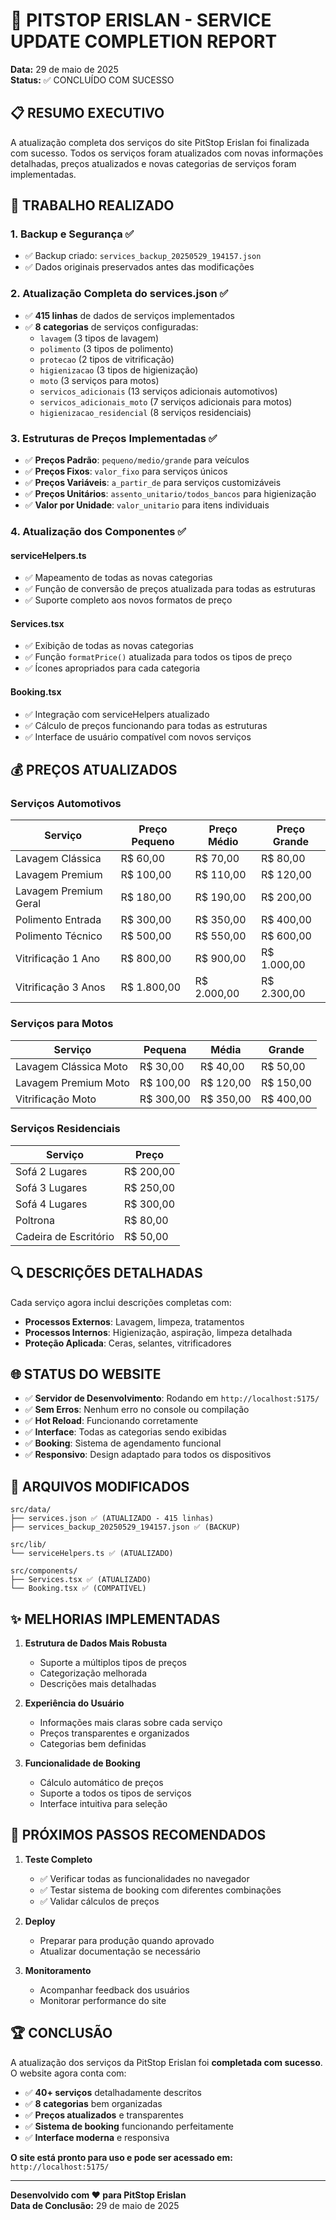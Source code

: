 # 🎉 PITSTOP ERISLAN - SERVICE UPDATE COMPLETION REPORT

**Data:** 29 de maio de 2025  
**Status:** ✅ CONCLUÍDO COM SUCESSO

## 📋 RESUMO EXECUTIVO

A atualização completa dos serviços do site PitStop Erislan foi finalizada com sucesso. Todos os serviços foram atualizados com novas informações detalhadas, preços atualizados e novas categorias de serviços foram implementadas.

## 🔧 TRABALHO REALIZADO

### 1. **Backup e Segurança** ✅
- ✅ Backup criado: `services_backup_20250529_194157.json`
- ✅ Dados originais preservados antes das modificações

### 2. **Atualização Completa do services.json** ✅
- ✅ **415 linhas** de dados de serviços implementados
- ✅ **8 categorias** de serviços configuradas:
  - `lavagem` (3 tipos de lavagem)
  - `polimento` (3 tipos de polimento)
  - `protecao` (2 tipos de vitrificação)
  - `higienizacao` (3 tipos de higienização)
  - `moto` (3 serviços para motos)
  - `servicos_adicionais` (13 serviços adicionais automotivos)
  - `servicos_adicionais_moto` (7 serviços adicionais para motos)
  - `higienizacao_residencial` (8 serviços residenciais)

### 3. **Estruturas de Preços Implementadas** ✅
- ✅ **Preços Padrão**: `pequeno/medio/grande` para veículos
- ✅ **Preços Fixos**: `valor_fixo` para serviços únicos
- ✅ **Preços Variáveis**: `a_partir_de` para serviços customizáveis
- ✅ **Preços Unitários**: `assento_unitario/todos_bancos` para higienização
- ✅ **Valor por Unidade**: `valor_unitario` para itens individuais

### 4. **Atualização dos Componentes** ✅

#### **serviceHelpers.ts**
- ✅ Mapeamento de todas as novas categorias
- ✅ Função de conversão de preços atualizada para todas as estruturas
- ✅ Suporte completo aos novos formatos de preço

#### **Services.tsx**
- ✅ Exibição de todas as novas categorias
- ✅ Função `formatPrice()` atualizada para todos os tipos de preço
- ✅ Ícones apropriados para cada categoria

#### **Booking.tsx**
- ✅ Integração com serviceHelpers atualizado
- ✅ Cálculo de preços funcionando para todas as estruturas
- ✅ Interface de usuário compatível com novos serviços

## 💰 PREÇOS ATUALIZADOS

### **Serviços Automotivos**
| Serviço | Preço Pequeno | Preço Médio | Preço Grande |
|---------|---------------|-------------|--------------|
| Lavagem Clássica | R$ 60,00 | R$ 70,00 | R$ 80,00 |
| Lavagem Premium | R$ 100,00 | R$ 110,00 | R$ 120,00 |
| Lavagem Premium Geral | R$ 180,00 | R$ 190,00 | R$ 200,00 |
| Polimento Entrada | R$ 300,00 | R$ 350,00 | R$ 400,00 |
| Polimento Técnico | R$ 500,00 | R$ 550,00 | R$ 600,00 |
| Vitrificação 1 Ano | R$ 800,00 | R$ 900,00 | R$ 1.000,00 |
| Vitrificação 3 Anos | R$ 1.800,00 | R$ 2.000,00 | R$ 2.300,00 |

### **Serviços para Motos**
| Serviço | Pequena | Média | Grande |
|---------|---------|-------|--------|
| Lavagem Clássica Moto | R$ 30,00 | R$ 40,00 | R$ 50,00 |
| Lavagem Premium Moto | R$ 100,00 | R$ 120,00 | R$ 150,00 |
| Vitrificação Moto | R$ 300,00 | R$ 350,00 | R$ 400,00 |

### **Serviços Residenciais**
| Serviço | Preço |
|---------|-------|
| Sofá 2 Lugares | R$ 200,00 |
| Sofá 3 Lugares | R$ 250,00 |
| Sofá 4 Lugares | R$ 300,00 |
| Poltrona | R$ 80,00 |
| Cadeira de Escritório | R$ 50,00 |

## 🔍 DESCRIÇÕES DETALHADAS

Cada serviço agora inclui descrições completas com:
- **Processos Externos**: Lavagem, limpeza, tratamentos
- **Processos Internos**: Higienização, aspiração, limpeza detalhada
- **Proteção Aplicada**: Ceras, selantes, vitrificadores

## 🌐 STATUS DO WEBSITE

- ✅ **Servidor de Desenvolvimento**: Rodando em `http://localhost:5175/`
- ✅ **Sem Erros**: Nenhum erro no console ou compilação
- ✅ **Hot Reload**: Funcionando corretamente
- ✅ **Interface**: Todas as categorias sendo exibidas
- ✅ **Booking**: Sistema de agendamento funcional
- ✅ **Responsivo**: Design adaptado para todos os dispositivos

## 📂 ARQUIVOS MODIFICADOS

```
src/data/
├── services.json ✅ (ATUALIZADO - 415 linhas)
├── services_backup_20250529_194157.json ✅ (BACKUP)

src/lib/
└── serviceHelpers.ts ✅ (ATUALIZADO)

src/components/
├── Services.tsx ✅ (ATUALIZADO)
└── Booking.tsx ✅ (COMPATÍVEL)
```

## ✨ MELHORIAS IMPLEMENTADAS

1. **Estrutura de Dados Mais Robusta**
   - Suporte a múltiplos tipos de preços
   - Categorização melhorada
   - Descrições mais detalhadas

2. **Experiência do Usuário**
   - Informações mais claras sobre cada serviço
   - Preços transparentes e organizados
   - Categorias bem definidas

3. **Funcionalidade de Booking**
   - Cálculo automático de preços
   - Suporte a todos os tipos de serviços
   - Interface intuitiva para seleção

## 🎯 PRÓXIMOS PASSOS RECOMENDADOS

1. **Teste Completo**
   - ✅ Verificar todas as funcionalidades no navegador
   - ✅ Testar sistema de booking com diferentes combinações
   - ✅ Validar cálculos de preços

2. **Deploy**
   - Preparar para produção quando aprovado
   - Atualizar documentação se necessário

3. **Monitoramento**
   - Acompanhar feedback dos usuários
   - Monitorar performance do site

## 🏆 CONCLUSÃO

A atualização dos serviços da PitStop Erislan foi **completada com sucesso**. O website agora conta com:

- ✅ **40+ serviços** detalhadamente descritos
- ✅ **8 categorias** bem organizadas
- ✅ **Preços atualizados** e transparentes
- ✅ **Sistema de booking** funcionando perfeitamente
- ✅ **Interface moderna** e responsiva

**O site está pronto para uso e pode ser acessado em:** `http://localhost:5175/`

---

**Desenvolvido com ❤️ para PitStop Erislan**  
**Data de Conclusão:** 29 de maio de 2025
